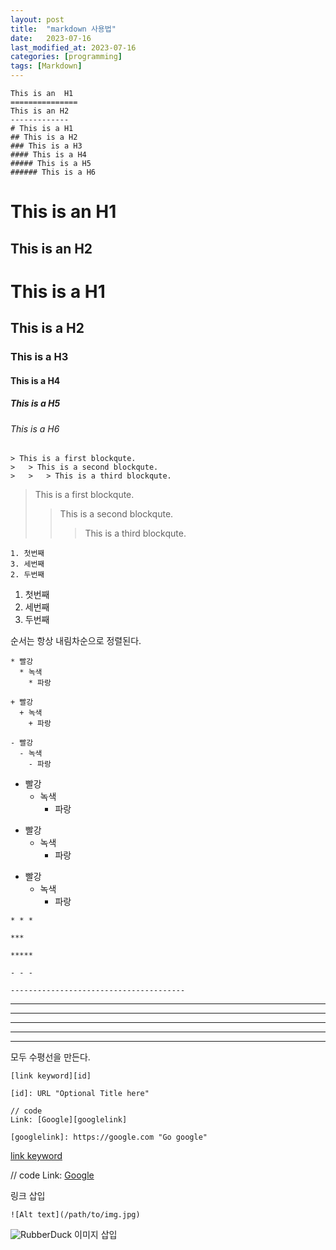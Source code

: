 ```yaml
---
layout: post
title:  "markdown 사용법"
date:   2023-07-16
last_modified_at: 2023-07-16
categories: [programming]
tags: [Markdown]
---
```


```
This is an  H1
===============
This is an H2
-------------
# This is a H1
## This is a H2
### This is a H3
#### This is a H4
##### This is a H5
###### This is a H6
```
This is an  H1
===============
This is an H2
-------------
# This is a H1
## This is a H2
### This is a H3
#### This is a H4
##### This is a H5
###### This is a H6

```
> This is a first blockqute.
>	> This is a second blockqute.
>	>	> This is a third blockqute.
```
> This is a first blockqute.
>	> This is a second blockqute.
>	>	> This is a third blockqute.

```
1. 첫번째
3. 세번째
2. 두번째
```
1. 첫번째
3. 세번째
2. 두번째

순서는 항상 내림차순으로 정렬된다.

```
* 빨강
  * 녹색
    * 파랑

+ 빨강
  + 녹색
    + 파랑

- 빨강
  - 녹색
    - 파랑

```
* 빨강
  * 녹색
    * 파랑

+ 빨강
  + 녹색
    + 파랑

- 빨강
  - 녹색
    - 파랑
```
* * *

***

*****

- - -

---------------------------------------
```
* * *

***

*****

- - -

---------------------------------------
모두 수평선을 만든다.

```
[link keyword][id]

[id]: URL "Optional Title here"

// code
Link: [Google][googlelink]

[googlelink]: https://google.com "Go google"
```
[link keyword][id]

[id]: URL "Optional Title here"

// code
Link: [Google][googlelink]

[googlelink]: https://google.com "Go google"
링크 삽입

```
![Alt text](/path/to/img.jpg)
```
![RubberDuck](https://camo.githubusercontent.com/a123b2c6011765dd07b9b58e40599a0ba15336a9ddd082e85f704781c97baee2/687474703a2f2f6366696c65362e75662e746973746f72792e636f6d2f696d6167652f32343236453634363534334339423435333243374230)
이미지 삽입



